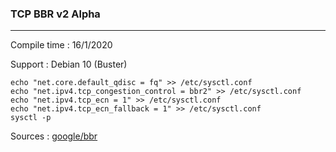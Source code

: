 ### TCP BBR v2 Alpha

---

Compile time : 16/1/2020

Support : Debian 10 (Buster)

```
echo "net.core.default_qdisc = fq" >> /etc/sysctl.conf
echo "net.ipv4.tcp_congestion_control = bbr2" >> /etc/sysctl.conf
echo "net.ipv4.tcp_ecn = 1" >> /etc/sysctl.conf
echo "net.ipv4.tcp_ecn_fallback = 1" >> /etc/sysctl.conf
sysctl -p
```

Sources : [google/bbr](https://github.com/google/bbr.git)
